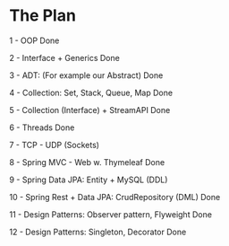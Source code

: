 # The Plan

1 - OOP
Done

2 - Interface + Generics
Done

3 - ADT: (For example our Abstract) 
Done

4 - Collection: Set, Stack, Queue, Map
Done 

5 - Collection (Interface) + StreamAPI
Done

6 - Threads
Done

7 - TCP - UDP (Sockets)


8 - Spring MVC - Web w. Thymeleaf
Done

9 - Spring Data JPA: Entity + MySQL (DDL)


10 - Spring Rest + Data JPA: CrudRepository (DML)
Done

11 - Design Patterns: Observer pattern, Flyweight
Done
 
12 - Design Patterns: Singleton, Decorator
Done
